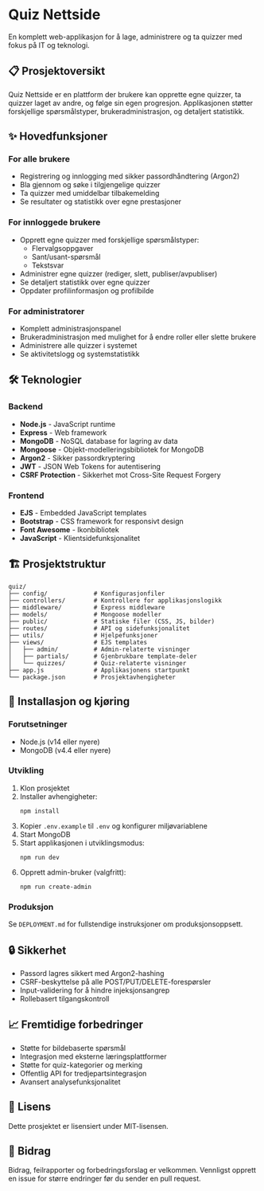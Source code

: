 # Quiz Nettside

En komplett web-applikasjon for å lage, administrere og ta quizzer med fokus på IT og teknologi.

## 📋 Prosjektoversikt

Quiz Nettside er en plattform der brukere kan opprette egne quizzer, ta quizzer laget av andre, og følge sin egen progresjon. Applikasjonen støtter forskjellige spørsmålstyper, brukeradministrasjon, og detaljert statistikk.

## ✨ Hovedfunksjoner

### For alle brukere
- Registrering og innlogging med sikker passordhåndtering (Argon2)
- Bla gjennom og søke i tilgjengelige quizzer
- Ta quizzer med umiddelbar tilbakemelding
- Se resultater og statistikk over egne prestasjoner

### For innloggede brukere
- Opprett egne quizzer med forskjellige spørsmålstyper:
  - Flervalgsoppgaver
  - Sant/usant-spørsmål
  - Tekstsvar
- Administrer egne quizzer (rediger, slett, publiser/avpubliser)
- Se detaljert statistikk over egne quizzer
- Oppdater profilinformasjon og profilbilde

### For administratorer
- Komplett administrasjonspanel
- Brukeradministrasjon med mulighet for å endre roller eller slette brukere
- Administrere alle quizzer i systemet
- Se aktivitetslogg og systemstatistikk

## 🛠️ Teknologier

### Backend
- **Node.js** - JavaScript runtime
- **Express** - Web framework
- **MongoDB** - NoSQL database for lagring av data
- **Mongoose** - Objekt-modelleringsbibliotek for MongoDB
- **Argon2** - Sikker passordkryptering
- **JWT** - JSON Web Tokens for autentisering
- **CSRF Protection** - Sikkerhet mot Cross-Site Request Forgery

### Frontend
- **EJS** - Embedded JavaScript templates
- **Bootstrap** - CSS framework for responsivt design
- **Font Awesome** - Ikonbibliotek
- **JavaScript** - Klientsidefunksjonalitet

## 🏗️ Prosjektstruktur

```
quiz/
├── config/             # Konfigurasjonfiler
├── controllers/        # Kontrollere for applikasjonslogikk
├── middleware/         # Express middleware
├── models/             # Mongoose modeller
├── public/             # Statiske filer (CSS, JS, bilder)
├── routes/             # API og sidefunksjonalitet
├── utils/              # Hjelpefunksjoner
├── views/              # EJS templates
│   ├── admin/          # Admin-relaterte visninger
│   ├── partials/       # Gjenbrukbare template-deler
│   └── quizzes/        # Quiz-relaterte visninger
├── app.js              # Applikasjonens startpunkt
└── package.json        # Prosjektavhengigheter
```

## 🚀 Installasjon og kjøring

### Forutsetninger
- Node.js (v14 eller nyere)
- MongoDB (v4.4 eller nyere)

### Utvikling
1. Klon prosjektet
2. Installer avhengigheter:
   ```
   npm install
   ```
3. Kopier `.env.example` til `.env` og konfigurer miljøvariablene
4. Start MongoDB
5. Start applikasjonen i utviklingsmodus:
   ```
   npm run dev
   ```
6. Opprett admin-bruker (valgfritt):
   ```
   npm run create-admin
   ```

### Produksjon
Se `DEPLOYMENT.md` for fullstendige instruksjoner om produksjonsoppsett.

## 🔒 Sikkerhet

- Passord lagres sikkert med Argon2-hashing
- CSRF-beskyttelse på alle POST/PUT/DELETE-forespørsler
- Input-validering for å hindre injeksjonsangrep
- Rollebasert tilgangskontroll

## 📈 Fremtidige forbedringer

- Støtte for bildebaserte spørsmål
- Integrasjon med eksterne læringsplattformer
- Støtte for quiz-kategorier og merking
- Offentlig API for tredjepartsintegrasjon
- Avansert analysefunksjonalitet

## 📄 Lisens

Dette prosjektet er lisensiert under MIT-lisensen.

## 👥 Bidrag

Bidrag, feilrapporter og forbedringsforslag er velkommen. 
Vennligst opprett en issue for større endringer før du sender en pull request.
